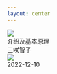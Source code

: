 ```yaml
---
layout: center
---
```


<div v-if="$slidev.nav.currentPage === 2" class="flex gap-8 px-10 justify-center scale-120 transform">
  <img
    src="/logo.svg"
    class="h-32"
    v-motion
    :initial="{ x: -100 }"
    :enter="{ x: 0 }"
  >
  <div
    v-motion
    :initial="{ x: 100 }"
    :enter="{ x: 0 }"
    items-center justify-center flex="~ col gap-1"
  >
    <VueMacrosTitle text-5xl font-bold />
    <div class="text-base op90">介绍及基本原理</div>
    <div text-sm self-end op90 font-light mt2>三咲智子</div>
  </div>
</div>

<div class="abs-br mx-10 my-8 flex scale-120">
  <div class="ml-3 flex flex-col text-right gap-1">
    <img
      src="/vue-conf.svg"
      text="3xl"
      opacity="70"
    />
    <div class="text-sm opacity-50 font-mono">2022-12-10</div>
  </div>
</div>

<!--
- 大家好，这次非常荣幸能够来到 Vue Conf，和大家分享

- 这次要分享的主题是 **Vue Macros 的介绍与基本原理**
-->
